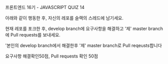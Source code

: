 프론트엔드 16기 - JAVASCRIPT QUIZ 14  

아래와 같이 행동한 후, 자신의 레포를 슬랙의 스레드에 남기세요.  

현재 레포를 포크한 후, develop branch에 요구사항을 해결하고 '제' master branch에 Pull requests를 보내세요.  

'본인의 develop branch에서 해결한후 '제' master branch로 Pull reqeusts합니다 

요구사항 해결확인50점, Pull requests 확인 50점    
